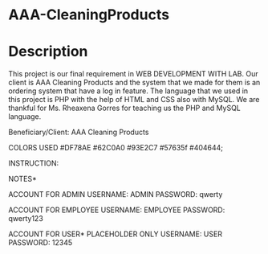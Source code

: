 # AAA-CleaningProducts
# Description

This project is our final requirement in WEB DEVELOPMENT WITH LAB. Our client is AAA Cleaning Products and the system that we made for them is an ordering system that have a log in feature. The language that we used in this project is PHP with the help of HTML and CSS also with MySQL. We are thankful for Ms. Rheaxena Gorres for teaching us the PHP and MySQL language.

Beneficiary/Client:
AAA Cleaning Products

COLORS USED
#DF78AE
#62C0A0
#93E2C7
#57635f
#404644;

INSTRUCTION:


NOTES* 

ACCOUNT FOR ADMIN
USERNAME: ADMIN
PASSWORD: qwerty

ACCOUNT FOR EMPLOYEE
USERNAME: EMPLOYEE
PASSWORD: qwerty123

ACCOUNT FOR USER* PLACEHOLDER ONLY
USERNAME: USER
PASSWORD: 12345
